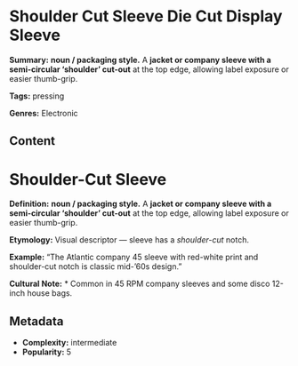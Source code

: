 # Shoulder Cut Sleeve Die Cut Display Sleeve

**Summary:** **noun / packaging style.** A **jacket or company sleeve with a semi-circular ‘shoulder’ cut-out** at the top edge, allowing label exposure or easier thumb-grip.

**Tags:** pressing

**Genres:** Electronic

## Content

# Shoulder-Cut Sleeve

**Definition:** **noun / packaging style.** A **jacket or company sleeve with a semi-circular ‘shoulder’ cut-out** at the top edge, allowing label exposure or easier thumb-grip.

**Etymology:** Visual descriptor — sleeve has a *shoulder-cut* notch.

**Example:** “The Atlantic company 45 sleeve with red-white print and shoulder-cut notch is classic mid-’60s design.”

**Cultural Note:** * Common in 45 RPM company sleeves and some disco 12-inch house bags.

## Metadata

- **Complexity:** intermediate
- **Popularity:** 5
